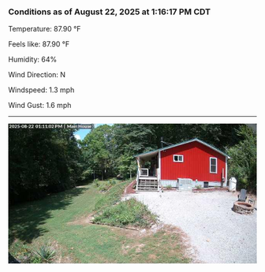 ### Conditions as of August 22, 2025 at 1:16:17 PM CDT 

Temperature: 87.90 &deg;F

Feels like: 87.90 &deg;F

Humidity: 64%

Wind Direction: N

Windspeed: 1.3 mph

Wind Gust: 1.6 mph

---

<img src="./images/latest.jpeg"/>

